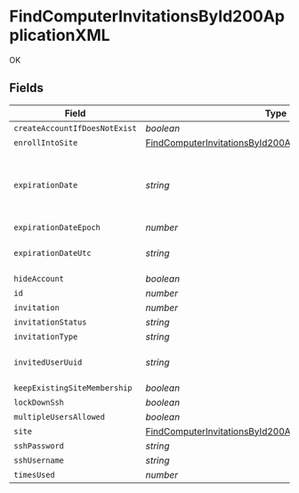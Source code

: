 # FindComputerInvitationsById200ApplicationXML

OK


## Fields

| Field                                                                                                                                               | Type                                                                                                                                                | Required                                                                                                                                            | Description                                                                                                                                         | Example                                                                                                                                             |
| --------------------------------------------------------------------------------------------------------------------------------------------------- | --------------------------------------------------------------------------------------------------------------------------------------------------- | --------------------------------------------------------------------------------------------------------------------------------------------------- | --------------------------------------------------------------------------------------------------------------------------------------------------- | --------------------------------------------------------------------------------------------------------------------------------------------------- |
| `createAccountIfDoesNotExist`                                                                                                                       | *boolean*                                                                                                                                           | :heavy_minus_sign:                                                                                                                                  | N/A                                                                                                                                                 |                                                                                                                                                     |
| `enrollIntoSite`                                                                                                                                    | [FindComputerInvitationsById200ApplicationXMLEnrollIntoSite](../../models/operations/findcomputerinvitationsbyid200applicationxmlenrollintosite.md) | :heavy_minus_sign:                                                                                                                                  | N/A                                                                                                                                                 |                                                                                                                                                     |
| `expirationDate`                                                                                                                                    | *string*                                                                                                                                            | :heavy_minus_sign:                                                                                                                                  | Use 'Unlimited' to specify no expiration date                                                                                                       | 2012-05-07 11:13:35                                                                                                                                 |
| `expirationDateEpoch`                                                                                                                               | *number*                                                                                                                                            | :heavy_minus_sign:                                                                                                                                  | N/A                                                                                                                                                 | 1336407215609                                                                                                                                       |
| `expirationDateUtc`                                                                                                                                 | *string*                                                                                                                                            | :heavy_minus_sign:                                                                                                                                  | N/A                                                                                                                                                 | 2012-05-07T11:13:35.609-0500                                                                                                                        |
| `hideAccount`                                                                                                                                       | *boolean*                                                                                                                                           | :heavy_minus_sign:                                                                                                                                  | N/A                                                                                                                                                 |                                                                                                                                                     |
| `id`                                                                                                                                                | *number*                                                                                                                                            | :heavy_minus_sign:                                                                                                                                  | N/A                                                                                                                                                 | 1                                                                                                                                                   |
| `invitation`                                                                                                                                        | *number*                                                                                                                                            | :heavy_minus_sign:                                                                                                                                  | N/A                                                                                                                                                 |                                                                                                                                                     |
| `invitationStatus`                                                                                                                                  | *string*                                                                                                                                            | :heavy_minus_sign:                                                                                                                                  | N/A                                                                                                                                                 | INVITATION_EXPIRED                                                                                                                                  |
| `invitationType`                                                                                                                                    | *string*                                                                                                                                            | :heavy_minus_sign:                                                                                                                                  | N/A                                                                                                                                                 | USER_INITATIED_EMAIL                                                                                                                                |
| `invitedUserUuid`                                                                                                                                   | *string*                                                                                                                                            | :heavy_minus_sign:                                                                                                                                  | N/A                                                                                                                                                 | B87E9AA8-C3DE-4034-821E-1B7D51FD4956                                                                                                                |
| `keepExistingSiteMembership`                                                                                                                        | *boolean*                                                                                                                                           | :heavy_minus_sign:                                                                                                                                  | N/A                                                                                                                                                 |                                                                                                                                                     |
| `lockDownSsh`                                                                                                                                       | *boolean*                                                                                                                                           | :heavy_minus_sign:                                                                                                                                  | N/A                                                                                                                                                 |                                                                                                                                                     |
| `multipleUsersAllowed`                                                                                                                              | *boolean*                                                                                                                                           | :heavy_minus_sign:                                                                                                                                  | N/A                                                                                                                                                 |                                                                                                                                                     |
| `site`                                                                                                                                              | [FindComputerInvitationsById200ApplicationXMLSite](../../models/operations/findcomputerinvitationsbyid200applicationxmlsite.md)                     | :heavy_minus_sign:                                                                                                                                  | N/A                                                                                                                                                 |                                                                                                                                                     |
| `sshPassword`                                                                                                                                       | *string*                                                                                                                                            | :heavy_minus_sign:                                                                                                                                  | N/A                                                                                                                                                 | accountpassword                                                                                                                                     |
| `sshUsername`                                                                                                                                       | *string*                                                                                                                                            | :heavy_minus_sign:                                                                                                                                  | N/A                                                                                                                                                 | jamfadmin                                                                                                                                           |
| `timesUsed`                                                                                                                                         | *number*                                                                                                                                            | :heavy_minus_sign:                                                                                                                                  | N/A                                                                                                                                                 | 0                                                                                                                                                   |